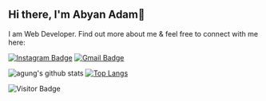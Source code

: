 ## Hi there, I'm Abyan Adam👋

I am Web Developer. Find out more about me & feel free to connect with me here:

[![Instagram Badge](https://img.shields.io/badge/-abyan_adam-ff69b4?style=flat-square&logo=instagram&logoColor=white&link=https://www.instagram.com/abyan_adam/)](https://www.instagram.com/abyan_adam/)
[![Gmail Badge](https://img.shields.io/badge/-abyanadam10@gmail.com-c14438?style=flat-square&logo=Gmail&logoColor=white&link=mailto:abyan_adam@gmail.com)](mailto:abyanadam10@gmail.com)

![agung's github stats](https://github-readme-stats.vercel.app/api?username=Vermouth21&show_icons=true&theme=light) [![Top Langs](https://github-readme-stats.vercel.app/api/top-langs/?username=Vermouth21&layout=compact)](https://github.com/Vermouth21/github-readme-stats) 

![Visitor Badge](https://visitor-badge.laobi.icu/badge?page_id=Vermouth21)

